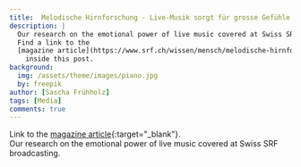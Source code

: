```yaml
---
title:  Melodische Hirnforschung - Live-Musik sorgt für grosse Gefühle
description: |
  Our research on the emotional power of live music covered at Swiss SRF broadcasting.
  Find a link to the
  [magazine article](https://www.srf.ch/wissen/mensch/melodische-hirnforschung-live-musik-sorgt-fuer-grosse-gefuehle){:target="_blank"}
    inside this post.
background:   
  img: /assets/theme/images/piano.jpg
  by: freepik
author: [Sascha Frühholz]
tags: [Media]
comments: true
---
```


Link to the
[magazine article](https://www.srf.ch/wissen/mensch/melodische-hirnforschung-live-musik-sorgt-fuer-grosse-gefuehle){:target="_blank"}.
<br />
Our research on the emotional power of live music covered at Swiss SRF broadcasting.
